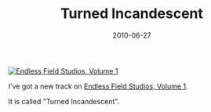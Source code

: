﻿---
title: Turned Incandescent
date: 2010-06-27
tags: ['Releases']
---

[![Endless Field Studios, Volume 1](/rm_ation/images/endless-field-studios-volume-1.jpg)](http://endlessfieldstudios.bandcamp.com/album/endless-field-studios-volume-1)

I've got a new track on [Endless Field Studios, Volume 1](http://endlessfieldstudios.bandcamp.com/album/endless-field-studios-volume-1).

It is called "Turned Incandescent".
